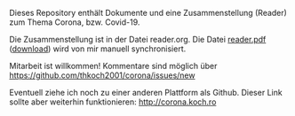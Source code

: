 Dieses Repository enthält Dokumente und eine Zusammenstellung (Reader) zum
Thema Corona, bzw. Covid-19.

Die Zusammenstellung ist in der Datei reader.org. Die Datei
[reader.pdf](https://github.com/thkoch2001/corona/blob/main/reader.pdf)
([download](https://github.com/thkoch2001/corona/raw/main/reader.pdf)) wird
von mir manuell synchronisiert.

Mitarbeit ist willkommen! Kommentare sind möglich über
https://github.com/thkoch2001/corona/issues/new

Eventuell ziehe ich noch zu einer anderen Plattform als Github. Dieser Link
sollte aber weiterhin funktionieren: http://corona.koch.ro
